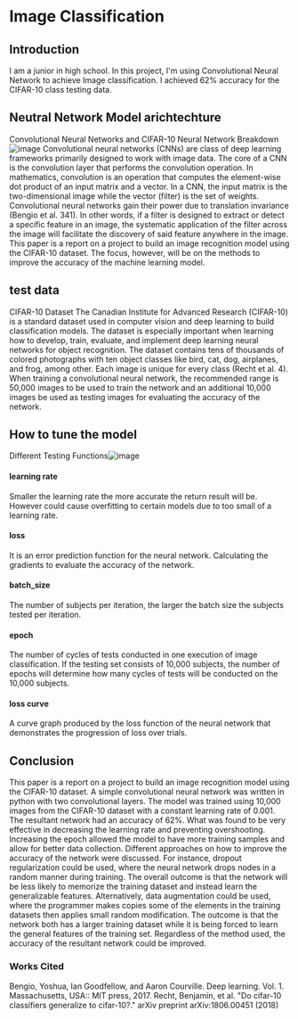 # Image Classification

## Introduction
I am a junior in high school. In this project, I'm using Convolutional Neural Network to achieve Image classification.
I achieved 62% accuracy for the CIFAR-10 class testing data.


## Neutral Network Model arichtechture
Convolutional Neural Networks and CIFAR-10
Neural Network Breakdown![image](https://user-images.githubusercontent.com/74844660/111891932-ad45de80-8a31-11eb-94b7-5f2a79962841.png)
Convolutional neural networks (CNNs) are class of deep learning frameworks primarily designed to work with image data. The core of a CNN is the convolution layer that performs the convolution operation. In mathematics, convolution is an operation that computes the element-wise dot product of an input matrix and a vector. In a CNN, the input matrix is the two-dimensional image while the vector (filter) is the set of weights. Convolutional neural networks gain their power due to translation invariance (Bengio et al. 341). In other words, if a filter is designed to extract or detect a specific feature in an image, the systematic application of the filter across the image will facilitate the discovery of said feature anywhere in the image. This paper is a report on a project to build an image recognition model using the CIFAR-10 dataset. The focus, however, will be on the methods to improve the accuracy of the machine learning model. 


## test data
CIFAR-10 Dataset
The Canadian Institute for Advanced Research (CIFAR-10) is a standard dataset used in computer vision and deep learning to build classification models. The dataset is especially important when learning how to develop, train, evaluate, and implement deep learning neural networks for object recognition. The dataset contains tens of thousands of colored photographs with ten object classes like bird, cat, dog, airplanes, and frog, among other. Each image is unique for every class (Recht et al. 4). When training a convolutional neural network, the recommended range is 50,000 images to be used to train the network and an additional 10,000 images be used as testing images for evaluating the accuracy of the network.

## How to tune the model
Different Testing Functions![image](https://user-images.githubusercontent.com/74844660/111891927-999a7800-8a31-11eb-8d6c-df89ae4efff6.png)
#### learning rate
Smaller the learning rate the more accurate the return result will be. However could cause overfitting to certain models due to too small of a learning rate.
#### loss
It is an error prediction function for the neural network. Calculating the gradients to evaluate the accuracy of the network.
#### batch_size
The number of subjects per iteration, the larger the batch size the subjects tested per iteration.
#### epoch
The number of cycles of tests conducted in one execution of image classification. If the testing set consists of 10,000 subjects, the number of epochs will determine how many cycles of tests will be conducted on the 10,000 subjects.
#### loss curve
A curve graph produced by the loss function of the neural network that demonstrates the progression of loss over trials.

## Conclusion
This paper is a report on a project to build an image recognition model using the CIFAR-10 dataset. A simple convolutional neural network was written in python with two convolutional layers. The model was trained using 10,000 images from the CIFAR-10 dataset with a constant learning rate of 0.001. The resultant network had an accuracy of 62%. What was found to be very effective in decreasing the learning rate and preventing overshooting.  Increasing the epoch allowed the model to have more training samples and allow for better data collection. Different approaches on how to improve the accuracy of the network were discussed. For instance, dropout regularization could be used, where the neural network drops nodes in a random manner during training. The overall outcome is that the network will be less likely to memorize the training dataset and instead learn the generalizable features. Alternatively, data augmentation could be used, where the programmer makes copies some of the elements in the training datasets then applies small random modification. The outcome is that the network both has a larger training dataset while it is being forced to learn the general features of the training set. Regardless of the method used, the accuracy of the resultant network could be improved. 

### Works Cited
Bengio, Yoshua, Ian Goodfellow, and Aaron Courville. Deep learning. Vol. 1. Massachusetts, USA:: MIT press, 2017.
Recht, Benjamin, et al. "Do cifar-10 classifiers generalize to cifar-10?." arXiv preprint arXiv:1806.00451 (2018)

